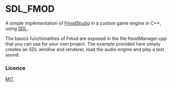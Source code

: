 # SDL_FMOD

A simple implementation of [FmodStudio](https://fmod.com/) in a custom game engine in C++, using [SDL](https://www.libsdl.org/).

The basics functionalities of Fmod are exposed in the file fmodManager.cpp that you can use for your own project.
The example provided here simply creates an SDL window and renderer, load the audio engine and play a test sound.

### Licence

[MIT](https://mit-license.org/)
